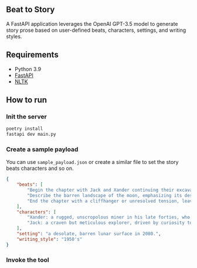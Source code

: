 ## Beat to Story

A FastAPI application leverages the OpenAI GPT-3.5 model to generate story prose based on 
user-defined beats, characters, settings, and writing styles.

## Requirements

- Python 3.9
- [FastAPI](https://fastapi.tiangolo.com/)
- [NLTK](https://www.nltk.org/)

## How to run

### Init the server

```bash
poetry install
fastapi dev main.py
```

### Create a sample payload

You can use `sample_payload.json` or create a similar file to set the story beats characters and so 
on.

```json
{
    "beats": [
        "Begin the chapter with Jack and Xander continuing their excavation on the lunar surface, creating a sense of tension and anticipation.",
        "Describe the barren landscape of the moon, emphasizing its desolation and the isolation felt by Jack and Xander.",
        "End the chapter with a cliffhanger or unresolved tension, leaving the reader eager to continue reading and discover what happens next."
    ],
    "characters": [
        "Xander: a rugged, unscropolous miner in his late forties, who wants to be retire soon and return Earth",
        "Jack: a craven but meticulous explorer, driven by curiosity to unlock the mysteries of the cosmos",
    ],
    "setting": "a desolate, barren lunar surface in 2080.",
    "writing_style": "1950's"
}
```

### Invoke the tool
